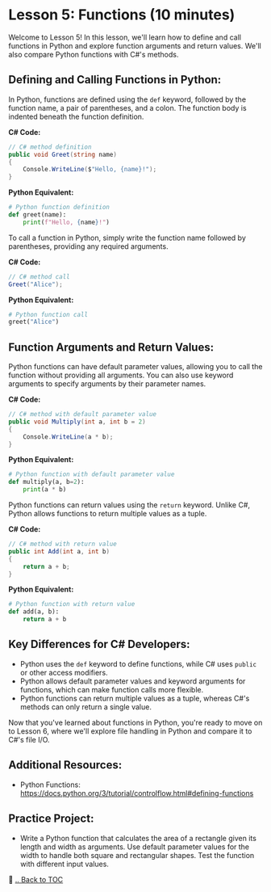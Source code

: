 # Lesson 5: Functions (10 minutes)

Welcome to Lesson 5! In this lesson, we'll learn how to define and call functions in Python and explore function arguments and return values. We'll also compare Python functions with C#'s methods.

## Defining and Calling Functions in Python:
In Python, functions are defined using the `def` keyword, followed by the function name, a pair of parentheses, and a colon. The function body is indented beneath the function definition.

**C# Code:**
```csharp
// C# method definition
public void Greet(string name)
{
    Console.WriteLine($"Hello, {name}!");
}
```

**Python Equivalent:**
```python
# Python function definition
def greet(name):
    print(f"Hello, {name}!")
```

To call a function in Python, simply write the function name followed by parentheses, providing any required arguments.

**C# Code:**
```csharp
// C# method call
Greet("Alice");
```

**Python Equivalent:**
```python
# Python function call
greet("Alice")
```

## Function Arguments and Return Values:
Python functions can have default parameter values, allowing you to call the function without providing all arguments. You can also use keyword arguments to specify arguments by their parameter names.

**C# Code:**
```csharp
// C# method with default parameter value
public void Multiply(int a, int b = 2)
{
    Console.WriteLine(a * b);
}
```

**Python Equivalent:**
```python
# Python function with default parameter value
def multiply(a, b=2):
    print(a * b)
```

Python functions can return values using the `return` keyword. Unlike C#, Python allows functions to return multiple values as a tuple.

**C# Code:**
```csharp
// C# method with return value
public int Add(int a, int b)
{
    return a + b;
}
```

**Python Equivalent:**
```python
# Python function with return value
def add(a, b):
    return a + b
```

## Key Differences for C# Developers:
- Python uses the `def` keyword to define functions, while C# uses `public` or other access modifiers.
- Python allows default parameter values and keyword arguments for functions, which can make function calls more flexible.
- Python functions can return multiple values as a tuple, whereas C#'s methods can only return a single value.

Now that you've learned about functions in Python, you're ready to move on to Lesson 6, where we'll explore file handling in Python and compare it to C#'s file I/O.

## Additional Resources:
- Python Functions: https://docs.python.org/3/tutorial/controlflow.html#defining-functions

## Practice Project:
- Write a Python function that calculates the area of a rectangle given its length and width as arguments. Use default parameter values for the width to handle both square and rectangular shapes. Test the function with different input values.

🔗 [.. Back to TOC](./learn-python-in-half-day-lesson--toc.md)